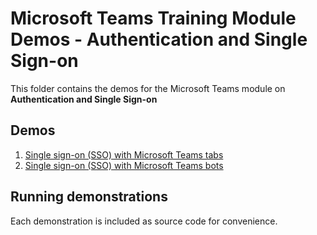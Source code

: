 # Microsoft Teams Training Module Demos - Authentication and Single Sign-on

This folder contains the demos for the Microsoft Teams module on **Authentication and Single Sign-on**

## Demos

1. [Single sign-on (SSO) with Microsoft Teams tabs](./02%02-%02My%02SSO%02Tab)
1. [Single sign-on (SSO) with Microsoft Teams bots](./03%02-%02My%02SSO%02Bot)

## Running demonstrations

Each demonstration is included as source code for convenience.
